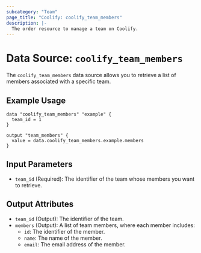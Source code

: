 ```yaml
---
subcategory: "Team"
page_title: "Coolify: coolify_team_members"
description: |-
  The order resource to manage a team on Coolify.
---
```


# Data Source: `coolify_team_members`

The `coolify_team_members` data source allows you to retrieve a list of members associated with a specific team.

## Example Usage

```hcl
data "coolify_team_members" "example" {
  team_id = 1
}

output "team_members" {
  value = data.coolify_team_members.example.members
}
```

## Input Parameters

- `team_id` (Required): The identifier of the team whose members you want to retrieve.

## Output Attributes

- `team_id` (Output): The identifier of the team.
- `members` (Output): A list of team members, where each member includes:
  - `id`: The identifier of the member.
  - `name`: The name of the member.
  - `email`: The email address of the member.